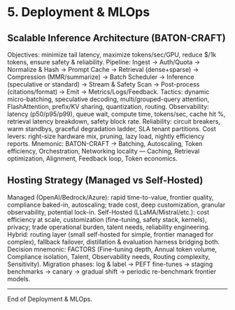 # 5. Deployment & MLOps

## Scalable Inference Architecture (BATON-CRAFT)
Objectives: minimize tail latency, maximize tokens/sec/GPU, reduce $/1k tokens, ensure safety & reliability.
Pipeline: Ingest → Auth/Quota → Normalize & Hash → Prompt Cache → Retrieval (dense+sparse) → Compression (MMR/summarize) → Batch Scheduler → Inference (speculative or standard) → Stream & Safety Scan → Post-process (citations/format) → Emit → Metrics/Logs/Feedback.
Tactics: dynamic micro-batching, speculative decoding, multi/grouped-query attention, FlashAttention, prefix/KV sharing, quantization, routing.
Observability: latency (p50/p95/p99), queue wait, compute time, tokens/sec, cache hit %, retrieval latency breakdown, safety block rate.
Reliability: circuit breakers, warm standbys, graceful degradation ladder, SLA tenant partitions.
Cost levers: right-size hardware mix, pruning, lazy load, nightly efficiency reports.
Mnemonic: BATON-CRAFT → Batching, Autoscaling, Token efficiency, Orchestration, Networking locality — Caching, Retrieval optimization, Alignment, Feedback loop, Token economics.

## Hosting Strategy (Managed vs Self-Hosted)
Managed (OpenAI/Bedrock/Azure): rapid time-to-value, frontier quality, compliance baked-in, autoscaling; trade cost, deep customization, granular observability, potential lock-in.
Self-Hosted (LLaMA/Mistral/etc.): cost efficiency at scale, customization (fine-tuning, safety stack, kernels), privacy; trade operational burden, talent needs, reliability engineering.
Hybrid: routing layer (small self-hosted for simple, frontier managed for complex), fallback failover, distillation & evaluation harness bridging both.
Decision mnemonic: FACTORS (Fine-tuning depth, Annual token volume, Compliance isolation, Talent, Observability needs, Routing complexity, Sensitivity).
Migration phases: log & label → PEFT fine-tunes → staging benchmarks → canary → gradual shift → periodic re-benchmark frontier models.

---
End of Deployment & MLOps.
